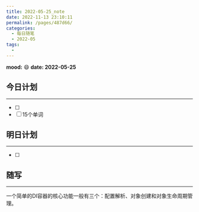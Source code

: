 ```yaml
---
title: 2022-05-25_note
date: 2022-11-13 23:10:11
permalink: /pages/487d66/
categories:
  - 每日随笔
  - 2022-05
tags:
  - 
---
```

**mood:** :smile:  									**date: 2022-05-25**  
## 今日计划  
------
- [ ]  
- [ ]  15个单词
## 明日计划  
------
- [ ]  
## 随写 
------

一个简单的DI容器的核心功能一般有三个：配置解析、对象创建和对象生命周期管理。